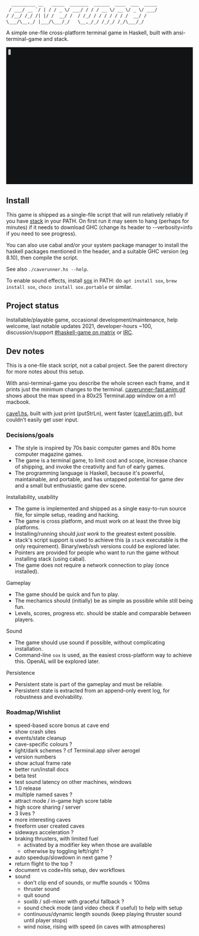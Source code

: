 ```
  _________ __   _____  _______  ______  ____  ___  _____
 / ___/ __ `/ | / / _ \/ ___/ / / / __ \/ __ \/ _ \/ ___/
/ /__/ /_/ /| |/ /  __/ /  / /_/ / / / / / / /  __/ /
\___/\__,_/ |___/\___/_/   \__,_/_/ /_/_/ /_/\___/_/
```

A simple one-file cross-platform terminal game in Haskell, built with ansi-terminal-game and stack.

![screencast](caverunner.anim.gif)

## Install

This game is shipped as a single-file script that will run relatively reliably
if you have [stack](https://www.fpcomplete.com/haskell/get-started) in
your PATH. On first run it may seem to hang (perhaps for minutes) if
it needs to download GHC (change its header to --verbosity=info if you
need to see progress).

You can also use cabal and/or your system package manager to install
the haskell packages mentioned in the header, and a suitable GHC
version (eg 8.10), then compile the script.

See also `./caverunner.hs --help`.

To enable sound effects, install [sox](https://sox.sourceforge.net) in PATH:
do `apt install sox`, `brew install sox`, `choco install sox.portable` or similar.

## Project status

Installable/playable game,
occasional development/maintenance,
help welcome,
last notable updates 2021,
developer-hours ~100,
discussion/support [#haskell-game on matrix](https://matrix.to/#/#haskell-game:matrix.org) or [IRC](https://web.libera.chat/#haskell-game).

## Dev notes

This is a one-file stack script, not a cabal project.
See the parent directory for more notes about this setup.

With ansi-terminal-game you describe the whole screen each frame,
and it prints just the minimum changes to the terminal.
[caverunner-fast.anim.gif](caverunner-fast.anim.gif)
shows about the max speed in a 80x25 Terminal.app window on a m1 macbook.

[cave1.hs](old/cave1.hs), built with just print (putStrLn),
went faster ([cave1.anim.gif](old/cave1.anim.gif)),
but couldn't easily get user input.

### Decisions/goals

- The style is inspired by 70s basic computer games and 80s home computer magazine games.
- The game is a terminal game, to limit cost and scope, increase chance of shipping, and invoke the creativity and fun of early games.
- The programming language is Haskell, because it's powerful, maintainable, and portable, 
  and has untapped potential for game dev and a small but enthusiastic game dev scene.

Installability, usability

- The game is implemented and shipped as a single easy-to-run source file, for simple setup, reading and hacking.
- The game is cross platform, and must work on at least the three big platforms.
- Installing/running should *just work* to the greatest extent possible.
- stack's script support is used to achieve this (a `stack` executable is the only requirement). Binary/web/ssh versions could be explored later.
- Pointers are provided for people who want to run the game without installing stack (using cabal).
- The game does not require a network connection to play (once installed).

Gameplay

- The game should be quick and fun to play.
- The mechanics should (initially) be as simple as possible while still being fun.
- Levels, scores, progress etc. should be stable and comparable between players.

Sound

- The game should use sound if possible, without complicating installation.
- Command-line `sox` is used, as the easiest cross-platform way to achieve this. OpenAL will be explored later.

Persistence

- Persistent state is part of the gameplay and must be reliable.
- Persistent state is extracted from an append-only event log, for robustness and evolvability.


### Roadmap/Wishlist

- speed-based score bonus at cave end
- show crash sites
- events/state cleanup
- cave-specific colours ?
- light/dark schemes ? cf Terminal.app silver aerogel
- version numbers
- show actual frame rate
- better run/install docs
- beta test
- test sound latency on other machines, windows
- 1.0 release
- multiple named saves ?
- attract mode / in-game high score table
- high score sharing / server
- 3 lives ?
- more interesting caves
- freeform user created caves
- sideways acceleration ?
- braking thrusters, with limited fuel
  - activated by a modifier key when those are available
  - otherwise by toggling left/right ?
- auto speedup/slowdown in next game ?
- return flight to the top ?
- document vs code+hls setup, dev workflows
- sound
  - don't clip end of sounds, or muffle sounds < 100ms
  - thruster sound
  - quit sound
  - soxlib / sdl-mixer with graceful fallback ?
  - sound check mode (and video check if useful) to help with setup
  - continuous/dynamic length sounds (keep playing thruster sound until player stops)
  - wind noise, rising with speed (in caves with atmospheres)
